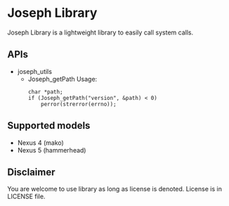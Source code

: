 Joseph Library
===============================================================================
Joseph Library is a lightweight library to easily call system calls. 


## APIs
* joseph_utils
	- Joseph_getPath
		Usage:
		```` 
		char *path;
	 	if (Joseph_getPath("version", &path) < 0)
	 		perror(strerror(errno));
	 	````


## Supported models
- Nexus 4 (mako)
- Nexus 5 (hammerhead)

## Disclaimer
You are welcome to use library as long as license is denoted. 
License is in LICENSE file. 